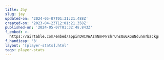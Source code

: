 ```yaml
---
title: Jay
slug: jay
updated-on: '2024-05-07T01:31:21.488Z'
created-on: '2023-04-23T12:01:21.358Z'
published-on: '2024-05-07T01:32:48.843Z'
f_embed: >-
  https://airtable.com/embed/appinDWCVWAzmNmFM/shrUnsQu6XGWNdunm?backgroundColor=gray&viewControls=on
f_handicap: '3'
layout: '[player-stats].html'
tags: player-stats
---
```



